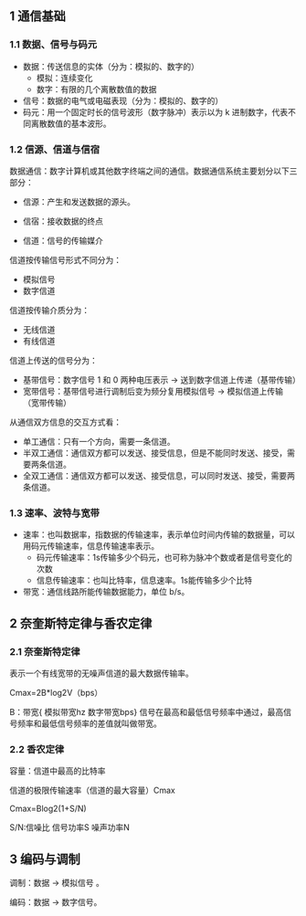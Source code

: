 ## 1 通信基础

### 1.1 数据、信号与码元

* 数据：传送信息的实体（分为：模拟的、数字的）
  	- 模拟：连续变化
  	- 数字：有限的几个离散数值的数据
* 信号：数据的电气或电磁表现（分为：模拟的、数字的）
* 码元：用一个固定时长的信号波形（数字脉冲）表示以为 k 进制数字，代表不同离散数值的基本波形。

### 1.2 信源、信道与信宿

数据通信：数字计算机或其他数字终端之间的通信。数据通信系统主要划分以下三部分：

* 信源：产生和发送数据的源头。

* 信宿：接收数据的终点

* 信道：信号的传输媒介

信道按传输信号形式不同分为：

* 模拟信号
* 数字信道

信道按传输介质分为：

* 无线信道
* 有线信道

信道上传送的信号分为：

* 基带信号：数字信号 1 和 0 两种电压表示 -> 送到数字信道上传递（基带传输）
* 宽带信号：基带信号进行调制后变为频分复用模拟信号 -> 模拟信道上传输（宽带传输）

从通信双方信息的交互方式看：

* 单工通信：只有一个方向，需要一条信道。
* 半双工通信：通信双方都可以发送、接受信息，但是不能同时发送、接受，需要两条信道。
* 全双工通信：通信双方都可以发送、接受信息，可以同时发送、接受，需要两条信道。

### 1.3 速率、波特与宽带

* 速率：也叫数据率，指数据的传输速率，表示单位时间内传输的数据量，可以用码元传输速率，信息传输速率表示。
  - 码元传输速率：1s传输多少个码元，也可称为脉冲个数或者是信号变化的次数
  - 信息传输速率：也叫比特率，信息速率。1s能传输多少个比特
* 带宽：通信线路所能传输数据能力，单位 b/s。

## 2 奈奎斯特定律与香农定律

### 2.1  奈奎斯特定律

表示一个有线宽带的无噪声信道的最大数据传输率。

Cmax=2B*log2V（bps）

B：带宽{  模拟带宽hz  数字带宽bps} 信号在最高和最低信号频率中通过，最高信号频率和最低信号频率的差值就叫做带宽。

### 2.2 香农定律

容量：信道中最高的比特率

信道的极限传输速率（信道的最大容量）Cmax

Cmax=Blog2(1+S/N)

S/N:信噪比  信号功率S  噪声功率N

## 3 编码与调制

调制：数据 -> 模拟信号 。

编码：数据 -> 数字信号。

